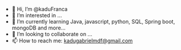- 👋 Hi, I’m @kaduFranca
- 👀 I’m interested in ...
- 🌱 I’m currently learning Java, javascript, python, SQL, Spring boot, mongoDB and more...
- 💞️ I’m looking to collaborate on ...
- 📫 How to reach me: kadugabrielmdf@gmail.com

<!---
kaduFranca/kaduFranca is a ✨ special ✨ repository because its `README.md` (this file) appears on your GitHub profile.
You can click the Preview link to take a look at your changes.
--->
